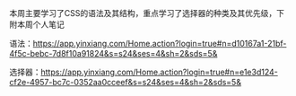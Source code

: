 ​		本周主要学习了CSS的语法及其结构，重点学习了选择器的种类及其优先级，下附本周个人笔记

语法：https://app.yinxiang.com/Home.action?login=true#n=d10167a1-21bf-4f5c-bebc-7d8f10a91824&s=s24&ses=4&sh=2&sds=5&

选择器：https://app.yinxiang.com/Home.action?login=true#n=e1e3d124-cf2e-4957-bc7c-0352aa0cceef&s=s24&ses=4&sh=2&sds=5&

